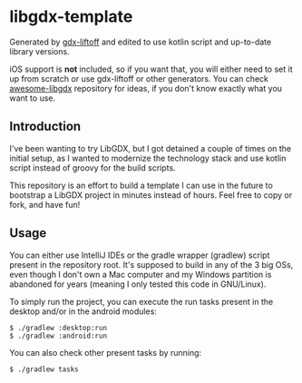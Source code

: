 # libgdx-template

Generated by [gdx-liftoff](https://github.com/libgdx/gdx-liftoff) and edited to
use kotlin script and up-to-date library versions.

iOS support is **not** included, so if you want that, you will either need to 
set it up from scratch or use gdx-liftoff or other generators. You can check
[awesome-libgdx](https://project-awesome.org/rafaskb/awesome-libgdx#setup-and-deployment) 
repository for ideas, if you don't know exactly what you want to use.

## Introduction

I've been wanting to try LibGDX, but I got detained a couple of times on the
initial setup, as I wanted to modernize the technology stack and use kotlin
script instead of groovy for the build scripts.

This repository is an effort to build a template I can use in the future to
bootstrap a LibGDX project in minutes instead of hours. Feel free to copy or 
fork, and have fun!


## Usage

You can either use IntelliJ IDEs or the gradle wrapper (gradlew) script present
in the repository root. It's supposed to build in any of the 3 big OSs, even 
though I don't own a Mac computer and my Windows partition is abandoned for 
years (meaning I only tested this code in GNU/Linux).

To simply run the project, you can execute the run tasks present in the desktop
and/or in the android modules:

    $ ./gradlew :desktop:run
    $ ./gradlew :android:run

You can also check other present tasks by running:

    $ ./gradlew tasks




